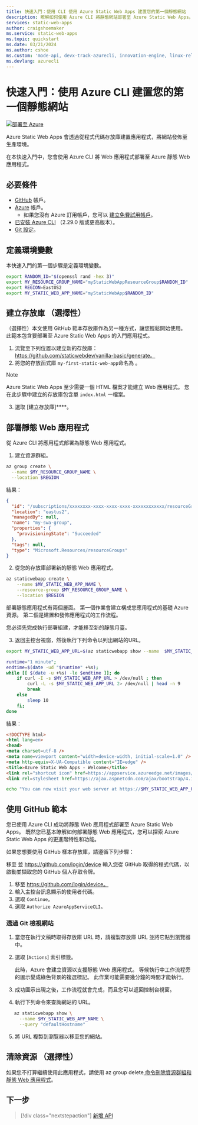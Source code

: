 ```yaml
---
title: 快速入門：使用 CLI 使用 Azure Static Web Apps 建置您的第一個靜態網站
description: 瞭解如何使用 Azure CLI 將靜態網站部署至 Azure Static Web Apps。
services: static-web-apps
author: craigshoemaker
ms.service: static-web-apps
ms.topic: quickstart
ms.date: 03/21/2024
ms.author: cshoe
ms.custom: 'mode-api, devx-track-azurecli, innovation-engine, linux-related-content'
ms.devlang: azurecli
---
```


# 快速入門：使用 Azure CLI 建置您的第一個靜態網站

[![部署至 Azure](https://aka.ms/deploytoazurebutton)](https://go.microsoft.com/fwlink/?linkid=2262845)

Azure Static Web Apps 會透過從程式代碼存放庫建置應用程式，將網站發佈至生產環境。

在本快速入門中，您會使用 Azure CLI 將 Web 應用程式部署至 Azure 靜態 Web 應用程式。

## 必要條件

- [GitHub](https://github.com) 帳戶。
- [Azure](https://portal.azure.com) 帳戶。
  - 如果您沒有 Azure 訂用帳戶，您可以 [建立免費試用帳戶](https://azure.microsoft.com/free)。
- [已安裝 Azure CLI](/cli/azure/install-azure-cli) （2.29.0 版或更高版本）。
- [Git 設定](https://www.git-scm.com/downloads)。 

## 定義環境變數

本快速入門的第一個步驟是定義環境變數。

```bash
export RANDOM_ID="$(openssl rand -hex 3)"
export MY_RESOURCE_GROUP_NAME="myStaticWebAppResourceGroup$RANDOM_ID"
export REGION=EastUS2
export MY_STATIC_WEB_APP_NAME="myStaticWebApp$RANDOM_ID"
```

## 建立存放庫 （選擇性）

（選擇性）本文使用 GitHub 範本存放庫作為另一種方式，讓您輕鬆開始使用。 此範本包含要部署至 Azure Static Web Apps 的入門應用程式。

1. 流覽至下列位置以建立新的存放庫： https://github.com/staticwebdev/vanilla-basic/generate。
2. 將您的存放函式庫 `my-first-static-web-app`命名為 。

> [!NOTE]
> Azure Static Web Apps 至少需要一個 HTML 檔案才能建立 Web 應用程式。 您在此步驟中建立的存放庫包含單 `index.html` 一檔案。

3. 選取 [建立存放庫]****。

## 部署靜態 Web 應用程式

從 Azure CLI 將應用程式部署為靜態 Web 應用程式。

1. 建立資源群組。

```bash
az group create \
  --name $MY_RESOURCE_GROUP_NAME \
  --location $REGION
```

結果：
<!-- expected_similarity=0.3 -->
```json
{
  "id": "/subscriptions/xxxxxxxx-xxxx-xxxx-xxxx-xxxxxxxxxxxx/resourceGroups/my-swa-group",
  "location": "eastus2",
  "managedBy": null,
  "name": "my-swa-group",
  "properties": {
    "provisioningState": "Succeeded"
  },
  "tags": null,
  "type": "Microsoft.Resources/resourceGroups"
}
```

2. 從您的存放庫部署新的靜態 Web 應用程式。

```bash
az staticwebapp create \
    --name $MY_STATIC_WEB_APP_NAME \
    --resource-group $MY_RESOURCE_GROUP_NAME \
    --location $REGION 
```

部署靜態應用程式有兩個層面。 第一個作業會建立構成您應用程式的基礎 Azure 資源。 第二個是建置和發佈應用程式的工作流程。

您必須先完成執行部署組建，才能移至新的靜態月臺。

3. 返回主控台視窗，然後執行下列命令以列出網站的URL。

```bash
export MY_STATIC_WEB_APP_URL=$(az staticwebapp show --name  $MY_STATIC_WEB_APP_NAME --resource-group $MY_RESOURCE_GROUP_NAME --query "defaultHostname" -o tsv)
```

```bash
runtime="1 minute";
endtime=$(date -ud "$runtime" +%s);
while [[ $(date -u +%s) -le $endtime ]]; do
    if curl -I -s $MY_STATIC_WEB_APP_URL > /dev/null ; then 
        curl -L -s $MY_STATIC_WEB_APP_URL 2> /dev/null | head -n 9
        break
    else 
        sleep 10
    fi;
done
```

結果：
<!-- expected_similarity=0.3 -->
```HTML
<!DOCTYPE html>
<html lang=en>
<head>
<meta charset=utf-8 />
<meta name=viewport content="width=device-width, initial-scale=1.0" />
<meta http-equiv=X-UA-Compatible content="IE=edge" />
<title>Azure Static Web Apps - Welcome</title>
<link rel="shortcut icon" href=https://appservice.azureedge.net/images/static-apps/v3/favicon.svg type=image/x-icon />
<link rel=stylesheet href=https://ajax.aspnetcdn.com/ajax/bootstrap/4.1.1/css/bootstrap.min.css crossorigin=anonymous />
```

```bash
echo "You can now visit your web server at https://$MY_STATIC_WEB_APP_URL"
```

## 使用 GitHub 範本

您已使用 Azure CLI 成功將靜態 Web 應用程式部署至 Azure Static Web Apps。 既然您已基本瞭解如何部署靜態 Web 應用程式，您可以探索 Azure Static Web Apps 的更進階特性和功能。

如果您想要使用 GitHub 樣本存放庫，請遵循下列步驟：

移至 並 https://github.com/login/device 輸入您從 GitHub 取得的程式代碼，以啟動並擷取您的 GitHub 個人存取令牌。

1. 移至 https://github.com/login/device。
2. 輸入主控台訊息顯示的使用者代碼。
3. 選取 `Continue`。
4. 選取 `Authorize AzureAppServiceCLI`。

### 透過 Git 檢視網站

1. 當您在執行文稿時取得存放庫 URL 時，請複製存放庫 URL 並將它貼到瀏覽器中。
2. 選取 [`Actions`] 索引標籤。

   此時，Azure 會建立資源以支援靜態 Web 應用程式。 等候執行中工作流程旁的圖示變成綠色背景的複選標記。 此作業可能需要幾分鐘的時間才能執行。

3. 成功圖示出現之後，工作流程就會完成，而且您可以返回控制台視窗。
4. 執行下列命令來查詢網站的 URL。
```bash
   az staticwebapp show \
     --name $MY_STATIC_WEB_APP_NAME \
     --query "defaultHostname"
```
5. 將 URL 複製到瀏覽器以移至您的網站。

## 清除資源 （選擇性）

如果您不打算繼續使用此應用程式，請使用 az group delete[ 命令刪除資源群組和靜態 Web 應用程式](/cli/azure/group#az-group-delete)。

## 下一步

> [!div class="nextstepaction"]
> [新增 API](add-api.md)

